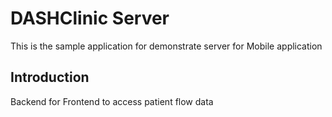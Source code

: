 # DASHClinic Server

This is the sample application for demonstrate server for Mobile application

## Introduction

Backend for Frontend to access patient flow data
